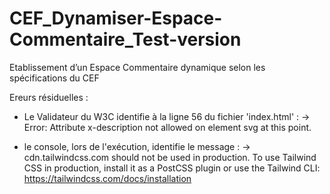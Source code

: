 # CEF_Dynamiser-Espace-Commentaire_Test-version
Etablissement d’un Espace Commentaire dynamique selon les spécifications du CEF

Ereurs résiduelles :
- Le Validateur du W3C identifie à la ligne 56 du fichier 'index.html' :
  -> Error: Attribute x-description not allowed on element svg at this point.

- le console, lors de l'exécution, identifie le message :
  -> cdn.tailwindcss.com should not be used in production. To use Tailwind CSS in production, install it as a PostCSS plugin or use the Tailwind CLI: https://tailwindcss.com/docs/installation